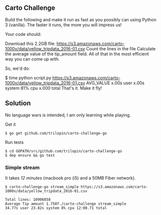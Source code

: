 
## Carto Challenge
Build the following and make it run as fast as you possibly can using Python 3 (vanilla). The faster it runs, the more you will impress us!

Your code should:

Download this 2.2GB file: https://s3.amazonaws.com/carto-1000x/data/yellow_tripdata_2016-01.csv
Count the lines in the file
Calculate the average value of the tip_amount field.
All of that in the most efficient way you can come up with.

So, we'd do:

$ time python script.py https://s3.amazonaws.com/carto-1000x/data/yellow_tripdata_2016-01.csv
AVG_VALUE
x.00s user x.00s system 81% cpu x.000 total
That's it. Make it fly!


## Solution

No language wars is intended, I am only learning while playing.

Get it
```
$ go get github.com/trilopin/carto-challenge-go
```

Run tests

```
$ cd GOPATH/src/github.com/trilopin/carto-challenge-go
$ dep ensure && go test
```

### Simple stream

It takes *12 minutes* (macbook pro (i5) and a 50MB Fiber network).
```
$ carto-challenge-go stream_simple https://s3.amazonaws.com/carto-1000x/data/yellow_tripdata_2016-01.csv

Total lines: 10906858
Average Tip amount 1.7507./carto-challenge stream_simple
34.77s user 23.82s system 8% cpu 12:00.71 total
```

